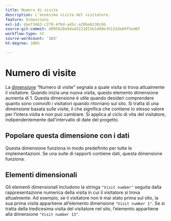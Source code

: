 ```yaml
---
title: Numero di visite
description: L’ennesima visita del visitatore.
feature: Dimensions
exl-id: daef34b3-c270-476d-a45c-a20be6138c6b
source-git-commit: d095628e94a45221815b1d08e35132de09f5ed8f
workflow-type: ht
source-wordcount: '163'
ht-degree: 100%

---
```


# Numero di visite

La [dimensione](overview.md) “Numero di visite” segnala a quale visita si trova attualmente il visitatore. Quando inizia una nuova visita, questo elemento dimensione aumenta di 1. Questa dimensione è utile quando desideri comprendere quanto sono coinvolti i visitatori quando ritornano sul sito. Si tratta di una dimensione basata sulle visite, il che significa che contiene lo stesso valore per l’intera visita e non può cambiare. Si applica al ciclo di vita del visitatore, indipendentemente dall’intervallo di date del progetto.

## Popolare questa dimensione con i dati

Questa dimensione funziona in modo predefinito per tutte le implementazioni. Se una suite di rapporti contiene dati, questa dimensione funziona.

## Elementi dimensionali

Gli elementi dimensionali includono la stringa `"Visit number"` seguita dalla rappresentazione numerica della visita in cui il visitatore si trova attualmente. Ad esempio, se il visitatore non è mai stato prima sul sito, la sua prima visita appartiene all’elemento dimensione `"Visit number 1"`. Se si tratta della tredicesima visita del visitatore nel sito, l’elemento appartiene alla dimensione `"Visit number 13"`.
